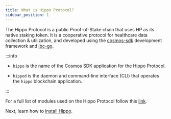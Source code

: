 ```yaml
---
title: What is Hippo Protocol?
sidebar_position: 1
---
```


The Hippo Protocol is a public Proof-of-Stake chain that uses HP as its native staking token. It is a cooperative protocol for healthcare data collection & utilization, and developed using the [cosmos-sdk](https://docs.cosmos.network/) development framework and [ibc-go](https://ibc.cosmos.network/).

:::info

- `hippo` is the name of the Cosmos SDK application for the Hippo Protocol.

- `hippod` is the daemon and command-line interface (CLI) that operates the `hippo` blockchain application.

:::

For a full list of modules used on the Hippo Protocol follow this [link](../modules/README.md).

Next, learn how to [install Hippo](./installation.md).

